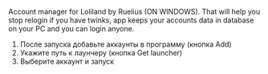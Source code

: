 Account manager for Loliland by Ruelius (ON WINDOWS). That will help you stop relogin if you have twinks, app keeps your accounts data in database on your PC and you can login anyone.
1. После запуска добавьте аккаунты в программу (кнопка Add)
2. Укажите путь к лаунчеру (кнопка Get launcher)
3. Выберите аккаунт и запуск
